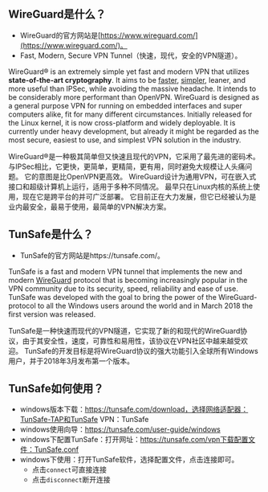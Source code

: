 
## WireGuard是什么？

* WireGuard的官方网站是[https://www.wireguard.com/](https://www.wireguard.com/)。
* Fast, Modern, Secure VPN Tunnel（快速，现代，安全的VPN隧道）。

WireGuard® is an extremely simple yet fast and modern VPN that utilizes **state-of-the-art cryptography**. It aims to be [faster](https://www.wireguard.com/performance/), [simpler](https://www.wireguard.com/quickstart/), leaner, and more useful than IPSec, while avoiding the massive headache. It intends to be considerably more performant than OpenVPN. WireGuard is designed as a general purpose VPN for running on embedded interfaces and super computers alike, fit for many different circumstances. Initially released for the Linux kernel, it is now cross-platform and widely deployable. It is currently under heavy development, but already it might be regarded as the most secure, easiest to use, and simplest VPN solution in the industry.

WireGuard®是一种极其简单但又快速且现代的VPN，它采用了最先进的密码术。 与IPSec相比，它更快，更简单，更精简，更有用，同时避免大规模让人头痛问题。 它的意图是比OpenVPN更高效。 WireGuard设计为通用VPN，可在嵌入式接口和超级计算机上运行，适用于多种不同情况。 最早只在Linux内核的系统上使用，现在它是跨平台的并可广泛部署。 它目前正在大力发展，但它已经被认为是业内最安全，最易于使用，最简单的VPN解决方案。

## TunSafe是什么？

* TunSafe的官方网站是https://tunsafe.com/。

TunSafe is a fast and modern VPN tunnel that implements the new and modern [WireGuard](https://en.wikipedia.org/wiki/WireGuard) protocol that is becoming increasingly popular in the VPN community due to its security, speed, reliability and ease of use. TunSafe was developed with the goal to bring the power of the WireGuard-protocol to all the Windows users around the world and in March 2018 the first version was released.

TunSafe是一种快速而现代的VPN隧道，它实现了新的和现代的WireGuard协议，由于其安全性，速度，可靠性和易用性，该协议在VPN社区中越来越受欢迎。 TunSafe的开发目标是将WireGuard协议的强大功能引入全球所有Windows用户，并于2018年3月发布第一个版本。



## TunSafe如何使用？

* windows版本下载：https://tunsafe.com/download，选择网络适配器：TunSafe-TAP和TunSafe VPN：TunSafe
* windows使用向导：https://tunsafe.com/user-guide/windows
* windows下配置TunSafe：打开网址：https://tunsafe.com/vpn下载配置文件：TunSafe.conf
* windows下使用：打开TunSafe软件，选择配置文件，点击连接即可。
  - 点击`connect`可直接连接
  - 点击`disconnect`断开连接



